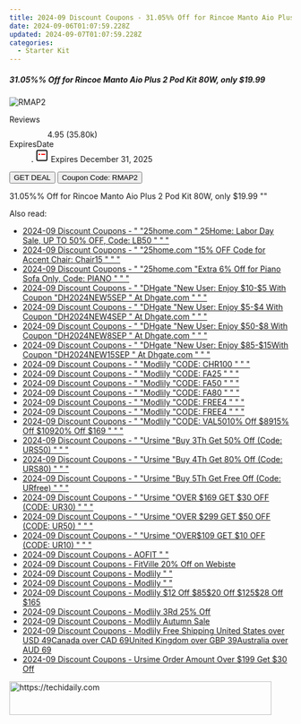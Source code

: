 ```yaml
---
title: 2024-09 Discount Coupons - 31.05%% Off for Rincoe Manto Aio Plus 2 Pod Kit 80W, only $19.99 | Vapesourcing Electronics Co.,Ltd.
date: 2024-09-06T01:07:59.228Z
updated: 2024-09-07T01:07:59.228Z
categories:
  - Starter Kit
---
```



<div class="max-w-4xl mx-auto grid grid-cols-1 lg:max-w-5xl lg:gap-x-20 lg:grid-cols-2">
  <div class="relative p-3 col-start-1 row-start-1 flex flex-col-reverse rounded-lg bg-gradient-to-t from-black/75 via-black/0 sm:bg-none sm:row-start-2 sm:p-0 lg:row-start-1">
    <h5 class="mt-1 text-lg font-semibold text-white sm:text-slate-900 md:text-2xl dark:sm:text-white">31.05%% Off for Rincoe Manto Aio Plus 2 Pod Kit 80W, only $19.99</h5>
  </div>
  
  <div class="col-start-1 col-end-3 row-start-1 grid gap-4 sm:mb-6 sm:grid-cols-4 lg:col-start-2 lg:row-span-6 lg:row-end-6 lg:mb-0 lg:gap-6">
      <img src="&quot;https://static.shareasale.com/image/90958/deal/000000_16946829529121.png&quot;" onClick="javascript:window.open(decodeURIComponent('%22https%3A%2F%2Fwww.shareasale.com%2Fu.cfm%3Fd%3D1057867%26m%3D90958%26u%3D4338022%22'), '_blank');void(0);" alt="RMAP2" class="h-60 w-full rounded-lg object-cover sm:col-span-2 sm:h-52 lg:col-span-full" loading="lazy" />
    
  </div>
  <dl class="row-start-2 mt-4 flex items-center text-xs font-medium sm:row-start-3 sm:mt-1 md:mt-2.5 lg:row-start-2">
    <dt class="sr-only">Reviews</dt>
    <dd class="flex items-center text-indigo-600 dark:text-indigo-400">
      <svg width="24" height="24" fill="none" aria-hidden="true" class="mr-1 stroke-current dark:stroke-indigo-500">
        <path d="m12 5 2 5h5l-4 4 2.103 5L12 16l-5.103 3L9 14l-4-4h5l2-5Z" stroke-width="2" stroke-linecap="round" stroke-linejoin="round" />
      </svg>
      <span>4.95 <span class="font-normal text-slate-400">(35.80k)</span></span>
    </dd>
    <dt class="sr-only">ExpiresDate</dt>
    <dd class="flex items-center">
      <svg width="2" height="2" aria-hidden="true" fill="currentColor" class="mx-3 text-slate-300">
        <circle cx="1" cy="1" r="1" />
      </svg>
      <svg width="24" height="24" viewBox="0 0 24 24" fill="none" stroke="currentColor" stroke-width="2">
        <rect x="3" y="3" width="18" height="18" rx="2" fill="#fff" />
        <path d="M6 10L18 10" stroke="red" stroke-width="2" fill="none" />
        <path d="M10 6L10 18" stroke="#fff" stroke-width="2" fill="none" />
      </svg>
      Expires December 31, 2025    </dd>
  </dl>
  <div class="col-start-1 row-start-3 mt-4 self-center sm:col-start-2 sm:row-span-2 sm:row-start-2 sm:mt-0 lg:col-start-1 lg:row-start-3 lg:row-end-4 lg:mt-6">
    <button type="button" onClick="javascript:window.open(decodeURIComponent('%22https%3A%2F%2Fwww.shareasale.com%2Fu.cfm%3Fd%3D1057867%26m%3D90958%26u%3D4338022%22'), '_blank');void(0);" class="rounded-lg bg-red-600 px-3 py-2 text-sm font-medium leading-6 text-white">GET DEAL</button>
    <button type="button" onClick="javascript:window.open(decodeURIComponent('%22https%3A%2F%2Fwww.shareasale.com%2Fu.cfm%3Fd%3D1057867%26m%3D90958%26u%3D4338022%22'), '_blank');void(0);" class="border-dashed border-2 border-indigo-600 bg-green-100 text-sm leading-6 font-medium py-2 px-3 rounded-lg">Coupon Code: RMAP2</button>
  </div>
  <p class="col-start-1 mt-4 text-sm leading-6 sm:col-span-2 lg:col-span-1 lg:row-start-4 lg:mt-6 dark:text-slate-400">
    31.05%% Off for Rincoe Manto Aio Plus 2 Pod Kit 80W, only $19.99 
""  </p>
</div>
<span class="atpl-alsoreadstyle">Also read:</span>
<div><ul>
<li><a href="https://coupons.techidaily.com/coupon-2123463-app-16836-impact/"><u>2024-09 Discount Coupons - " "25home.com " 25Home: Labor Day Sale, UP TO 50% OFF, Code: LB50 " " "</u></a></li>
<li><a href="https://coupons.techidaily.com/coupon-1886320-app-16836-impact/"><u>2024-09 Discount Coupons - " "25home.com "15% OFF Code for Accent Chair: Chair15 " " "</u></a></li>
<li><a href="https://coupons.techidaily.com/coupon-1834834-app-16836-impact/"><u>2024-09 Discount Coupons - " "25home.com "Extra 6% Off for Piano Sofa Only, Code: PIANO " " "</u></a></li>
<li><a href="https://coupons.techidaily.com/coupon-2136739-app-12108-impact/"><u>2024-09 Discount Coupons - " "DHgate "New User: Enjoy $10-$5 With Coupon "DH2024NEW5SEP " At Dhgate.com " " "</u></a></li>
<li><a href="https://coupons.techidaily.com/coupon-2136732-app-12108-impact/"><u>2024-09 Discount Coupons - " "DHgate "New User: Enjoy $5-$4 With Coupon "DH2024NEW4SEP " At Dhgate.com " " "</u></a></li>
<li><a href="https://coupons.techidaily.com/coupon-2136735-app-12108-impact/"><u>2024-09 Discount Coupons - " "DHgate "New User: Enjoy $50-$8 With Coupon "DH2024NEW8SEP " At Dhgate.com " " "</u></a></li>
<li><a href="https://coupons.techidaily.com/coupon-2136737-app-12108-impact/"><u>2024-09 Discount Coupons - " "DHgate "New User: Enjoy $85-$15With Coupon "DH2024NEW15SEP " At Dhgate.com " " "</u></a></li>
<li><a href="https://coupons.techidaily.com/coupon-1856929-app-17059-impact/"><u>2024-09 Discount Coupons - " "Modlily "CODE: CHR100 " " "</u></a></li>
<li><a href="https://coupons.techidaily.com/coupon-1783822-app-17059-impact/"><u>2024-09 Discount Coupons - " "Modlily "CODE: FA25 " " "</u></a></li>
<li><a href="https://coupons.techidaily.com/coupon-1783847-app-17059-impact/"><u>2024-09 Discount Coupons - " "Modlily "CODE: FA50 " " "</u></a></li>
<li><a href="https://coupons.techidaily.com/coupon-1783848-app-17059-impact/"><u>2024-09 Discount Coupons - " "Modlily "CODE: FA80 " " "</u></a></li>
<li><a href="https://coupons.techidaily.com/coupon-1929998-app-17059-impact/"><u>2024-09 Discount Coupons - " "Modlily "CODE: FREE4 " " "</u></a></li>
<li><a href="https://coupons.techidaily.com/coupon-1933179-app-17059-impact/"><u>2024-09 Discount Coupons - " "Modlily "CODE: FREE4 " " "</u></a></li>
<li><a href="https://coupons.techidaily.com/coupon-1949800-app-17059-impact/"><u>2024-09 Discount Coupons - " "Modlily "CODE: VAL5010% Off $8915% Off $10920% Off $169 " " "</u></a></li>
<li><a href="https://coupons.techidaily.com/coupon-2048893-app-16384-impact/"><u>2024-09 Discount Coupons - " "Ursime "Buy 3Th Get 50% Off (Code: URS50) " " "</u></a></li>
<li><a href="https://coupons.techidaily.com/coupon-2048902-app-16384-impact/"><u>2024-09 Discount Coupons - " "Ursime "Buy 4Th Get 80% Off (Code: URS80) " " "</u></a></li>
<li><a href="https://coupons.techidaily.com/coupon-2048903-app-16384-impact/"><u>2024-09 Discount Coupons - " "Ursime "Buy 5Th Get Free Off (Code: URfree) " " "</u></a></li>
<li><a href="https://coupons.techidaily.com/coupon-2078469-app-16384-impact/"><u>2024-09 Discount Coupons - " "Ursime "OVER $169 GET $30 OFF (CODE: UR30) " " "</u></a></li>
<li><a href="https://coupons.techidaily.com/coupon-2078470-app-16384-impact/"><u>2024-09 Discount Coupons - " "Ursime "OVER $299 GET $50 OFF (CODE: UR50) " " "</u></a></li>
<li><a href="https://coupons.techidaily.com/coupon-2078468-app-16384-impact/"><u>2024-09 Discount Coupons - " "Ursime "OVER$109 GET $10 OFF (CODE: UR10) " " "</u></a></li>
<li><a href="https://coupons.techidaily.com/coupon-1399797-app-16396-impact/"><u>2024-09 Discount Coupons - AOFIT " "</u></a></li>
<li><a href="https://coupons.techidaily.com/coupon-1989851-app-15852-impact/"><u>2024-09 Discount Coupons - FitVille 20% Off on Webiste</u></a></li>
<li><a href="https://coupons.techidaily.com/coupon-1793349-app-17059-impact/"><u>2024-09 Discount Coupons - Modlily " "</u></a></li>
<li><a href="https://coupons.techidaily.com/coupon-1793350-app-17059-impact/"><u>2024-09 Discount Coupons - Modlily " "</u></a></li>
<li><a href="https://coupons.techidaily.com/coupon-1871497-app-17059-impact/"><u>2024-09 Discount Coupons - Modlily $12 Off $85$20 Off $125$28 Off $165</u></a></li>
<li><a href="https://coupons.techidaily.com/coupon-1793347-app-17059-impact/"><u>2024-09 Discount Coupons - Modlily 3Rd 25% Off</u></a></li>
<li><a href="https://coupons.techidaily.com/coupon-1809763-app-17059-impact/"><u>2024-09 Discount Coupons - Modlily Autumn Sale</u></a></li>
<li><a href="https://coupons.techidaily.com/coupon-1940883-app-17059-impact/"><u>2024-09 Discount Coupons - Modlily Free Shipping United States over USD 49Canada over CAD 69United Kingdom over GBP 39Australia over AUD 69</u></a></li>
<li><a href="https://coupons.techidaily.com/coupon-1439973-app-16384-impact/"><u>2024-09 Discount Coupons - Ursime Order Amount Over $199 Get $30 Off</u></a></li>
</ul></div>

<ins class="adsbygoogle"
      style="display:block"
      data-ad-client="ca-pub-7571918770474297"
      data-ad-slot="8358498916"
      data-ad-format="auto"
      data-full-width-responsive="true"></ins>
<!-- affiliate ads begin -->
<a href="https://aligracehair.sjv.io/c/5597632/2135374/19272" target="_top" id="2135374">
  <img src="//a.impactradius-go.com/display-ad/19272-2135374" border="0" alt="https://techidaily.com" width="468" height="60"/>
</a>
<img height="0" width="0" src="https://aligracehair.sjv.io/i/5597632/2135374/19272" style="position:absolute;visibility:hidden;" border="0" />
<!-- affiliate ads end -->